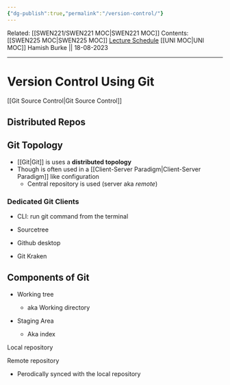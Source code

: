 ```yaml
---
{"dg-publish":true,"permalink":"/version-control/"}
---
```


Related: [[SWEN221/SWEN221 MOC\|SWEN221 MOC]]
Contents: [[SWEN225 MOC\|SWEN225 MOC]]
[Lecture Schedule](https://ecs.wgtn.ac.nz/Courses/SWEN225_2023T2/CourseSchedule)
[[UNI MOC\|UNI MOC]]
Hamish Burke || 18-08-2023
***

# Version Control Using Git

[[Git Source Control\|Git Source Control]]

## Distributed Repos

## Git Topology

- [[Git\|Git]] is uses a **distributed topology**
- Though is often used in a [[Client-Server Paradigm\|Client-Server Paradigm]] like configuration
	- Central repository is used (server aka *remote*)

### Dedicated Git Clients

- CLI: run git command from the terminal

- Sourcetree
- Github desktop
- Git Kraken

## Components of Git

- Working tree
	- aka Working directory


- Staging Area
	- Aka index

Local repository

Remote repository
- Perodically synced with the local repository
